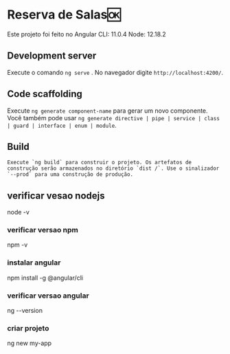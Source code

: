 # Reserva de Salas:ok:



Este projeto foi feito no Angular CLI: 11.0.4
Node: 12.18.2

## Development server

Execute o comando  `ng serve` . No navegador digite `http://localhost:4200/`. 

## Code scaffolding

Execute `ng generate component-name` para gerar um novo componente. Você também pode usar `ng generate directive | pipe | service | class | guard | interface | enum | module`.

## Build

```
Execute `ng build` para construir o projeto. Os artefatos de construção serão armazenados no diretório `dist /`. Use o sinalizador `--prod` para uma construção de produção.
```





## verificar vesao nodejs

node -v

### verificar versao npm 
npm -v

### instalar angular 
npm install -g @angular/cli

### verificar versao angular
ng --version

### criar projeto 
ng new my-app





